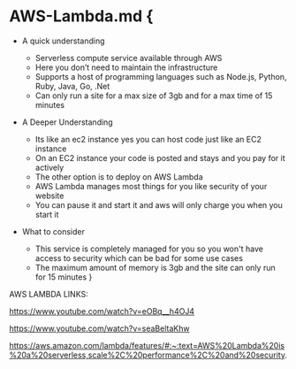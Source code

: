 # AWS-Lambda.md {

* A quick understanding 
	- Serverless compute service available through AWS
	- Here you don’t need to maintain the infrastructure
	- Supports a host of programming languages such as Node.js, Python, Ruby, Java, Go, .Net
	- Can only run a site for a max size of 3gb and for a max time of 15 minutes

* A Deeper Understanding
	- Its like an ec2 instance yes you can host code just like an EC2 instance
	- On an EC2 instance your code is posted and stays and you pay for it actively
	- The other option is to deploy on AWS Lambda 
	- AWS Lambda manages most things for you like security of your website
	- You can pause it and start it and aws will only charge you when you start it

* What to consider
	- This service is completely managed for you so you won't have access to security which can be bad for some use cases
	- The maximum amount of memory is 3gb and the site can only run for 15 minutes 
}

AWS LAMBDA LINKS:

https://www.youtube.com/watch?v=eOBq__h4OJ4

https://www.youtube.com/watch?v=seaBeltaKhw

https://aws.amazon.com/lambda/features/#:~:text=AWS%20Lambda%20is%20a%20serverless,scale%2C%20performance%2C%20and%20security.